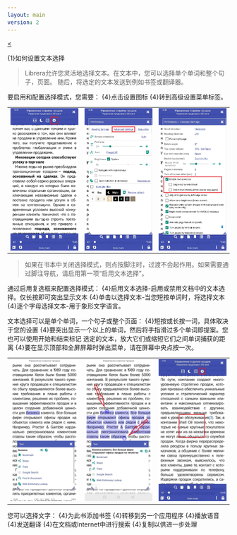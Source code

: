 ```yaml
---
layout: main
version: 2
---
```

[<](/wiki/faq/zh)

{1}如何设置文本选择

> Librera允许您灵活地选择文本。在文本中，您可以选择单个单词和整个句子，页面。
随后，将选定的文本发送到例如书签或翻译器。

要启用和配置选择模式，您需要：
{4}点击设置图标
{4}转到高级设置菜单标签。



||||
|-|-|-|
|![](1.jpg)|![](2.jpg)|![](3.jpg)|

>如果在书本中关闭选择模式，则点按脚注时，过渡不会起作用。如果需要通过脚注导航，请启用第一项“启用文本选择”。


通过启用复选框来配置选择模式：
{4}启用文本选择-启用或禁用文档中的文本选择。仅长按即可突出显示文本
{4}单击以选择文本-当您短按单词时，将选择文本
{4}逐个字母选择文本-用于象形文字语言。

文本选择可以是单个单词，一个句子或整个页面：
{4}短按或长按一词，具体取决于您的设置
{4}要突出显示一个以上的单词，然后将手指滑过多个单词即提案。您也可以使用开始和结束标记
选定的文本，放大它们或缩短它们之间单词捕获的距离
{4}要在显示顶部和全屏屏幕时弹出菜单，请在屏幕中央点按一次。

||||
|-|-|-|
|![](4.jpg)|![](5.jpg)|![](6.jpg)|


您可以选择文字：
{4}为此书添加书签
{4}转移到另一个应用程序
{4}播放语音
{4}发送翻译
{4}在文档或Internet中进行搜索
{4}复制以供进一步处理

